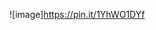 ![image]https://pin.it/1YhWO1DYf

<!---
DEATHCRANES/DEATHCRANES is a ✨ special ✨ repository because its `README.md` (this file) appears on your GitHub profile.
You can click the Preview link to take a look at your changes.
--->
